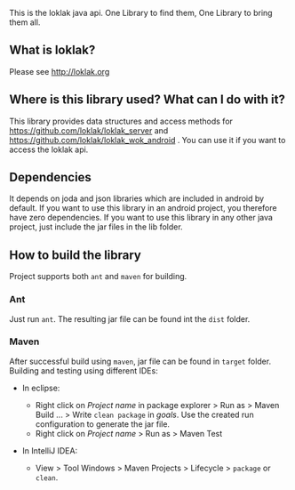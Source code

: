 This is the loklak java api.
One Library to find them, One Library to bring them all.

## What is loklak?
Please see http://loklak.org

## Where is this library used? What can I do with it?
This library provides data structures and access methods for https://github.com/loklak/loklak_server and https://github.com/loklak/loklak_wok_android . You can use it if you want to access the loklak api.

## Dependencies
It depends on joda and json libraries which are included in android by default.
If you want to use this library in an android project, you therefore have zero dependencies.
If you want to use this library in any other java project, just include the jar files in the lib folder.

## How to build the library
Project supports both ```ant``` and ```maven``` for building.

### Ant
Just run ```ant```. The resulting jar file can be found int the ```dist``` folder.

### Maven
After successful build using ```maven```, jar file can be found in ```target``` folder. Building 
and testing using different IDEs:
* In eclipse:
    * Right click on *Project name* in package explorer > Run as > Maven Build ... > 
    Write ```clean package``` in *goals*. Use the created run configuration to generate the jar 
    file.
    * Right click on *Project name* > Run as > Maven Test
    
    
* In IntelliJ IDEA:
    * View > Tool Windows > Maven Projects > Lifecycle > ```package``` or ```clean```.
